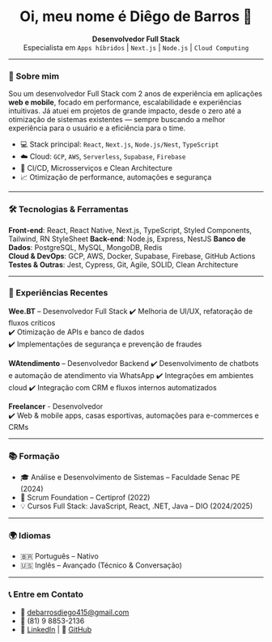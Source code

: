 <h1 align="center">Oi, meu nome é Diêgo de Barros 👋</h1>

<p align="center">
  <strong>Desenvolvedor Full Stack</strong><br/>
  Especialista em <code>Apps híbridos</code> | <code>Next.js</code> | <code>Node.js</code> | <code>Cloud Computing</code>
</p>

---

### 🚀 Sobre mim

Sou um desenvolvedor Full Stack com 2 anos de experiência em aplicações **web e mobile**, focado em performance, escalabilidade e experiências intuitivas. Já atuei em projetos de grande impacto, desde o zero até a otimização de sistemas existentes — sempre buscando a melhor experiência para o usuário e a eficiência para o time.

- 💻 Stack principal: `React`, `Next.js`, `Node.js/Nest`, `TypeScript`
- ☁️ Cloud: `GCP`, `AWS`, `Serverless`, `Supabase`, `Firebase`
- 🔄 CI/CD, Microsserviços e Clean Architecture
- 📈 Otimização de performance, automações e segurança

---

### 🛠️ Tecnologias & Ferramentas

**Front-end**: React, React Native, Next.js, TypeScript, Styled Components, Tailwind, RN StyleSheet
**Back-end**: Node.js, Express, NestJS 
**Banco de Dados**: PostgreSQL, MySQL, MongoDB, Redis  
**Cloud & DevOps**: GCP, AWS, Docker, Supabase, Firebase, GitHub Actions  
**Testes & Outras**: Jest, Cypress, Git, Agile, SOLID, Clean Architecture  

---

### 💼 Experiências Recentes

**Wee.BT** – Desenvolvedor Full Stack
✔️ Melhoria de UI/UX, refatoração de fluxos críticos  
✔️ Otimização de APIs e banco de dados  
✔️ Implementações de segurança e prevenção de fraudes  

**WAtendimento** – Desenvolvedor Backend
✔️ Desenvolvimento de chatbots e automação de atendimento via WhatsApp
✔️ Integrações em ambientes cloud
✔️ Integração com CRM e fluxos internos automatizados

**Freelancer** - Desenvolvedor  
✔️ Web & mobile apps, casas esportivas, automações para e-commerces e CRMs

---

### 📚 Formação

- 🎓 Análise e Desenvolvimento de Sistemas – Faculdade Senac PE (2024)
- 🧠 Scrum Foundation – Certiprof (2022)
- 💡 Cursos Full Stack: JavaScript, React, .NET, Java – DIO (2024/2025)

---

### 🌍 Idiomas

- 🇧🇷 Português – Nativo  
- 🇺🇸 Inglês – Avançado (Técnico & Conversação)

---

### 📞 Entre em Contato

- 📧 debarrosdiego415@gmail.com  
- 📱 (81) 9 8853-2136  
- 💼 [LinkedIn](https://www.linkedin.com/in/seu-link-aqui) | 🐙 [GitHub](https://github.com/dig-ie)
